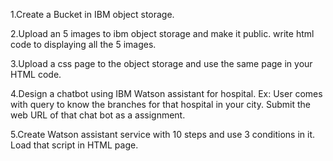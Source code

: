 1.Create a Bucket in IBM object storage.

2.Upload an 5 images to ibm object storage and make it public. write html code to displaying all the 5 images.

3.Upload a css page to the object storage and use the same page in your HTML code.

4.Design a chatbot using IBM Watson assistant for hospital. Ex: User comes with query to know the branches for that hospital in your city. Submit the web URL of that chat bot as a assignment.

5.Create Watson assistant service with 10 steps and use 3 conditions in it. Load that script in HTML page.
